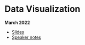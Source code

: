 # Data Visualization

**March 2022**

* [Slides](files/2022_corh-205_slides.html)
* [Speaker notes](files/2022_corh-205_notes.md)
